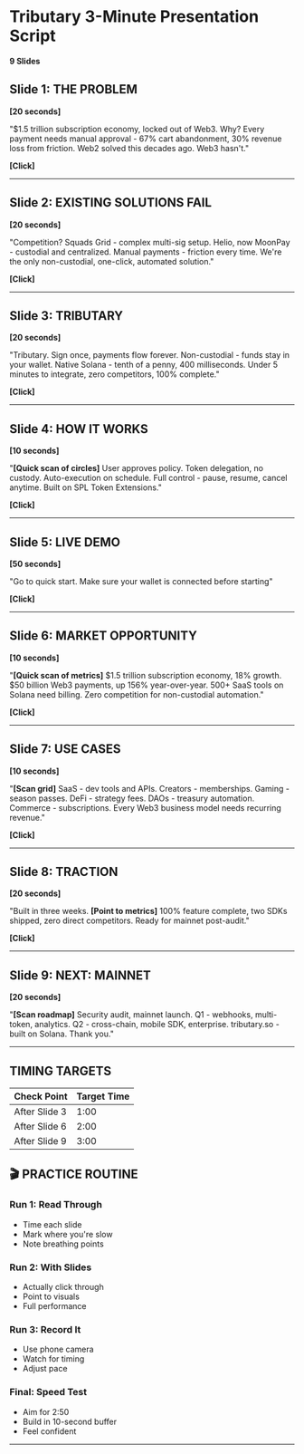 # Tributary 3-Minute Presentation Script
**9 Slides**


## Slide 1: THE PROBLEM
**[20 seconds]**

"$1.5 trillion subscription economy, locked out of Web3. Why? Every payment needs manual approval - 67% cart abandonment, 30% revenue loss from friction. Web2 solved this decades ago. Web3 hasn't."

**[Click]**

---

## Slide 2: EXISTING SOLUTIONS FAIL
**[20 seconds]**

"Competition? Squads Grid - complex multi-sig setup. Helio, now MoonPay - custodial and centralized. Manual payments - friction every time. We're the only non-custodial, one-click, automated solution."

**[Click]**

---

## Slide 3: TRIBUTARY
**[20 seconds]**

"Tributary. Sign once, payments flow forever. Non-custodial - funds stay in your wallet. Native Solana - tenth of a penny, 400 milliseconds. Under 5 minutes to integrate, zero competitors, 100% complete."

**[Click]**

---

## Slide 4: HOW IT WORKS
**[10 seconds]**

"**[Quick scan of circles]** User approves policy. Token delegation, no custody. Auto-execution on schedule. Full control - pause, resume, cancel anytime. Built on SPL Token Extensions."

**[Click]**

---

## Slide 5: LIVE DEMO
**[50 seconds]**

"Go to quick start. Make sure your wallet is connected before starting"

**[Click]**

---

## Slide 6: MARKET OPPORTUNITY
**[10 seconds]**

"**[Quick scan of metrics]** $1.5 trillion subscription economy, 18% growth. $50 billion Web3 payments, up 156% year-over-year. 500+ SaaS tools on Solana need billing. Zero competition for non-custodial automation."

**[Click]**

---

## Slide 7: USE CASES
**[10 seconds]**

"**[Scan grid]** SaaS - dev tools and APIs. Creators - memberships. Gaming - season passes. DeFi - strategy fees. DAOs - treasury automation. Commerce - subscriptions. Every Web3 business model needs recurring revenue."

**[Click]**

---

## Slide 8: TRACTION
**[20 seconds]**

"Built in three weeks. **[Point to metrics]** 100% feature complete, two SDKs shipped, zero direct competitors. Ready for mainnet post-audit."

**[Click]**

---

## Slide 9: NEXT: MAINNET
**[20 seconds]**

"**[Scan roadmap]** Security audit, mainnet launch. Q1 - webhooks, multi-token, analytics. Q2 - cross-chain, mobile SDK, enterprise. tributary.so - built on Solana. Thank you."

---

## TIMING TARGETS

| Check Point | Target Time |
|-------------|-------------|
| After Slide 3 | 1:00 |
| After Slide 6 | 2:00 |
| After Slide 9 | 3:00 |

## 🎬 PRACTICE ROUTINE

### Run 1: Read Through
- Time each slide
- Mark where you're slow
- Note breathing points

### Run 2: With Slides
- Actually click through
- Point to visuals
- Full performance

### Run 3: Record It
- Use phone camera
- Watch for timing
- Adjust pace

### Final: Speed Test
- Aim for 2:50
- Build in 10-second buffer
- Feel confident

---

